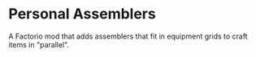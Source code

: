 # Personal Assemblers
A Factorio mod that adds assemblers that fit in equipment grids to craft items in "parallel".
